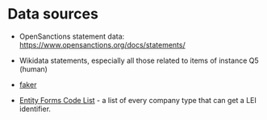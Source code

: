 # Data sources

* OpenSanctions statement data: https://www.opensanctions.org/docs/statements/ 
* Wikidata statements, especially all those related to items of instance Q5 (human)
* [faker](https://faker.readthedocs.io/en/master/)

* [Entity Forms Code List](https://www.gleif.org/en/about-lei/code-lists/iso-20275-entity-legal-forms-code-list/) - a list of every company type that can get a LEI identifier.